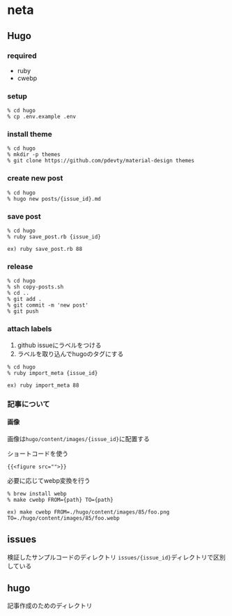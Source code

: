 # neta

## Hugo
### required

- ruby
- cwebp

### setup
```shell
% cd hugo
% cp .env.example .env
```

### install theme
```shell
% cd hugo
% mkdir -p themes
% git clone https://github.com/pdevty/material-design themes 
```

### create new post
```shell
% cd hugo
% hugo new posts/{issue_id}.md
```

### save post
```shell
% cd hugo
% ruby save_post.rb {issue_id}

ex) ruby save_post.rb 88
```

### release
```shell
% cd hugo
% sh copy-posts.sh
% cd ..
% git add .
% git commit -m 'new post'
% git push
```

### attach labels
1. github issueにラベルをつける
2. ラベルを取り込んでhugoのタグにする
```shell
% cd hugo
% ruby import_meta {issue_id}

ex) ruby import_meta 88
```

### 記事について
#### 画像
画像は`hugo/content/images/{issue_id}`に配置する

ショートコードを使う
```
{{<figure src="">}}
```

必要に応じてwebp変換を行う
```
% brew install webp
% make cwebp FROM={path} TO={path}

ex) make cwebp FROM=./hugo/content/images/85/foo.png TO=./hugo/content/images/85/foo.webp
```

## issues
検証したサンプルコードのディレクトリ
`issues/{issue_id}`ディレクトリで区別している

## hugo
記事作成のためのディレクトリ



